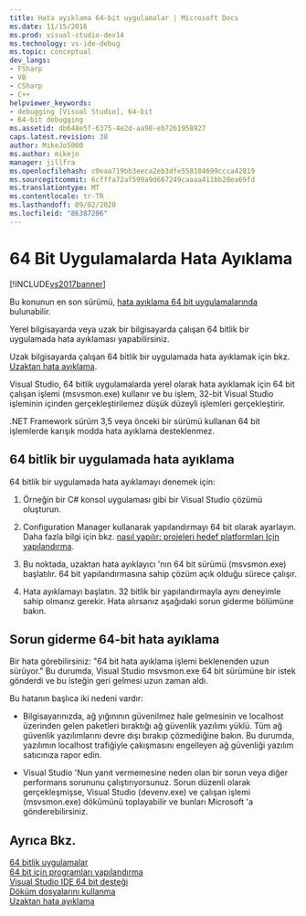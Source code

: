 ```yaml
---
title: Hata ayıklama 64-bit uygulamalar | Microsoft Docs
ms.date: 11/15/2016
ms.prod: visual-studio-dev14
ms.technology: vs-ide-debug
ms.topic: conceptual
dev_langs:
- FSharp
- VB
- CSharp
- C++
helpviewer_keywords:
- debugging [Visual Studio], 64-bit
- 64-bit debugging
ms.assetid: db648e5f-6375-4e2d-aa98-eb7261958927
caps.latest.revision: 38
author: MikeJo5000
ms.author: mikejo
manager: jillfra
ms.openlocfilehash: c0eaa719bb3eeca2eb3dfe558184699ccca42819
ms.sourcegitcommit: 6cfffa72af599a9d667249caaaa411bb28ea69fd
ms.translationtype: MT
ms.contentlocale: tr-TR
ms.lasthandoff: 09/02/2020
ms.locfileid: "86387206"
---
```

# <a name="debug-64-bit-applications"></a>64 Bit Uygulamalarda Hata Ayıklama
[!INCLUDE[vs2017banner](../includes/vs2017banner.md)]

Bu konunun en son sürümü, [hata ayıklama 64 bit uygulamalarında](/visualstudio/debugger/debug-64-bit-applications) bulunabilir.  
  
Yerel bilgisayarda veya uzak bir bilgisayarda çalışan 64 bitlik bir uygulamada hata ayıklaması yapabilirsiniz.  
  
 Uzak bilgisayarda çalışan 64 bitlik bir uygulamada hata ayıklamak için bkz. [Uzaktan hata ayıklama](../debugger/remote-debugging.md).  
  
 Visual Studio, 64 bitlik uygulamalarda yerel olarak hata ayıklamak için 64 bit çalışan işlemi (msvsmon.exe) kullanır ve bu işlem, 32-bit Visual Studio işleminin içinden gerçekleştirilemez düşük düzeyli işlemleri gerçekleştirir.  
  
 .NET Framework sürüm 3,5 veya önceki bir sürümü kullanan 64 bit işlemlerde karışık modda hata ayıklama desteklenmez.  
  
## <a name="debug-a-64-bit-application"></a>64 bitlik bir uygulamada hata ayıklama  
 64 bitlik bir uygulamada hata ayıklamayı denemek için:  
  
1. Örneğin bir C# konsol uygulaması gibi bir Visual Studio çözümü oluşturun.  
  
2. Configuration Manager kullanarak yapılandırmayı 64 bit olarak ayarlayın. Daha fazla bilgi için bkz. [nasıl yapılır: projeleri hedef platformları Için yapılandırma](../ide/how-to-configure-projects-to-target-platforms.md).  
  
3. Bu noktada, uzaktan hata ayıklayıcı 'nın 64 bit sürümü (msvsmon.exe) başlatılır. 64 bit yapılandırmasına sahip çözüm açık olduğu sürece çalışır.  
  
4. Hata ayıklamayı başlatın. 32 bitlik bir yapılandırmayla aynı deneyimle sahip olmanız gerekir. Hata alırsanız aşağıdaki sorun giderme bölümüne bakın.  
  
## <a name="troubleshooting-64-bit-debugging"></a>Sorun giderme 64-bit hata ayıklama  
 Bir hata görebilirsiniz: "64 bit hata ayıklama işlemi beklenenden uzun sürüyor." Bu durumda, Visual Studio msvsmon.exe 64 bit sürümüne bir istek gönderdi ve bu isteğin geri gelmesi uzun zaman aldı.  
  
 Bu hatanın başlıca iki nedeni vardır:  
  
- Bilgisayarınızda, ağ yığınının güvenilmez hale gelmesinin ve localhost üzerinden gelen paketleri bıraktığı ağ güvenlik yazılımı yüklü. Tüm ağ güvenlik yazılımlarını devre dışı bırakıp çözmediğine bakın. Bu durumda, yazılımın localhost trafiğiyle çakışmasını engelleyen ağ güvenliği yazılım satıcınıza rapor edin.  
  
- Visual Studio 'Nun yanıt vermemesine neden olan bir sorun veya diğer performans sorununu çalıştırıyorsunuz. Sorun düzenli olarak gerçekleşmişse, Visual Studio (devenv.exe) ve çalışan işlemi (msvsmon.exe) dökümünü toplayabilir ve bunları Microsoft 'a gönderebilirsiniz. 
  
## <a name="see-also"></a>Ayrıca Bkz.  
 [64 bitlik uygulamalar](https://msdn.microsoft.com/library/fd4026bc-2c3d-4b27-86dc-ec5e96018181)   
 [64 bit için programları yapılandırma](https://msdn.microsoft.com/library/cb99f72b-8c74-48f4-846a-8921b37b97e9)   
 [Visual Studio IDE 64 bit desteği](../ide/visual-studio-ide-64-bit-support.md)   
 [Döküm dosyalarını kullanma](../debugger/using-dump-files.md)   
 [Uzaktan hata ayıklama](../debugger/remote-debugging.md)
